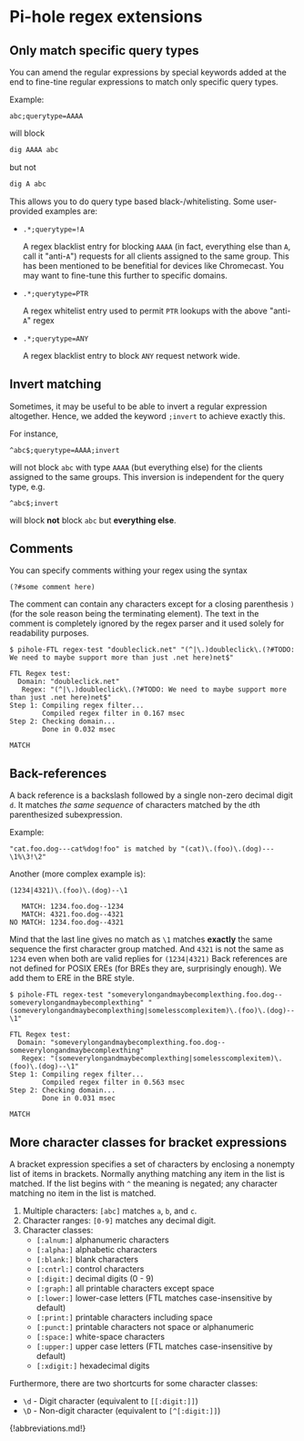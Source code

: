 # Pi-hole regex extensions

## Only match specific query types

You can amend the regular expressions by special keywords added at the end to fine-tine regular expressions to match only specific query types.

Example:

``` plain
abc;querytype=AAAA
```

will block

``` bash
dig AAAA abc
```

but not

``` bash
dig A abc
```

This allows you to do query type based black-/whitelisting. Some user-provided examples are:

- `.*;querytype=!A`
  
    A regex blacklist entry for blocking `AAAA` (in fact, everything else than `A`, call it "anti-`A`") requests for all clients assigned to the same group. This has been mentioned to be benefitial for devices like Chromecast. You may want to fine-tune this further to specific domains.

- `.*;querytype=PTR`
  
    A regex whitelist entry used to permit `PTR` lookups with the above "anti-`A`" regex

- `.*;querytype=ANY`
  
    A regex blacklist entry to block `ANY` request network wide.

## Invert matching

Sometimes, it may be useful to be able to invert a regular expression altogether. Hence, we added the keyword `;invert` to achieve exactly this.

For instance,

``` plain
^abc$;querytype=AAAA;invert
```

will not block `abc` with type `AAAA` (but everything else) for the clients assigned to the same groups. This inversion is independent for the query type, e.g.

``` plain
^abc$;invert
```

will block **not** block `abc` but **everything else**.

## Comments

You can specify comments withing your regex using the syntax

``` plain
(?#some comment here)
```

The comment can contain any characters except for a closing parenthesis `)` (for the sole reason being the terminating element). The text in the comment is completely ignored by the regex parser and it used solely for readability purposes.

``` plain
$ pihole-FTL regex-test "doubleclick.net" "(^|\.)doubleclick\.(?#TODO: We need to maybe support more than just .net here)net$"

FTL Regex test:
  Domain: "doubleclick.net"
   Regex: "(^|\.)doubleclick\.(?#TODO: We need to maybe support more than just .net here)net$"
Step 1: Compiling regex filter...
        Compiled regex filter in 0.167 msec
Step 2: Checking domain...
        Done in 0.032 msec

MATCH
```

## Back-references

A back reference is a backslash followed by a single non-zero decimal digit `d`. It matches *the same sequence* of characters matched by the `d`th parenthesized subexpression.

Example:

``` plain
"cat.foo.dog---cat%dog!foo" is matched by "(cat)\.(foo)\.(dog)---\1%\3!\2"
```

Another (more complex example is):

``` plain
(1234|4321)\.(foo)\.(dog)--\1
```

``` plain
   MATCH: 1234.foo.dog--1234
   MATCH: 4321.foo.dog--4321
NO MATCH: 1234.foo.dog--4321
```

Mind that the last line gives no match as `\1` matches **exactly** the same sequence the first character group matched. And `4321` is not the same as `1234` even when both are valid replies for `(1234|4321)` Back references are not defined for POSIX EREs (for BREs they are, surprisingly enough). We add them to ERE in the BRE style.

``` plain
$ pihole-FTL regex-test "someverylongandmaybecomplexthing.foo.dog--someverylongandmaybecomplexthing" "(someverylongandmaybecomplexthing|somelesscomplexitem)\.(foo)\.(dog)--\1"

FTL Regex test:
  Domain: "someverylongandmaybecomplexthing.foo.dog--someverylongandmaybecomplexthing"
   Regex: "(someverylongandmaybecomplexthing|somelesscomplexitem)\.(foo)\.(dog)--\1"
Step 1: Compiling regex filter...
        Compiled regex filter in 0.563 msec
Step 2: Checking domain...
        Done in 0.031 msec

MATCH
```

## More character classes for bracket expressions

A bracket expression specifies a set of characters by enclosing a nonempty list of items in brackets. Normally anything matching any item in the list is matched. If the list begins with `^` the meaning is negated; any character matching no item in the list is matched.

1. Multiple characters: `[abc]` matches `a`, `b`, and `c`.
2. Character ranges: `[0-9]` matches any decimal digit.
3. Character classes:
    - `[:alnum:]` alphanumeric characters
    - `[:alpha:]` alphabetic characters
    - `[:blank:]` blank characters
    - `[:cntrl:]` control characters
    - `[:digit:]` decimal digits (0 - 9)
    - `[:graph:]` all printable characters except space
    - `[:lower:]` lower-case letters (FTL matches case-insensitive by default)
    - `[:print:]` printable characters including space
    - `[:punct:]` printable characters not space or alphanumeric
    - `[:space:]` white-space characters
    - `[:upper:]` upper case letters (FTL matches case-insensitive by default)
    - `[:xdigit:]` hexadecimal digits

Furthermore, there are two shortcurts for some character classes:

- `\d` - Digit character (equivalent to `[[:digit:]]`)
- `\D` - Non-digit character (equivalent to `[^[:digit:]]`)

{!abbreviations.md!}
